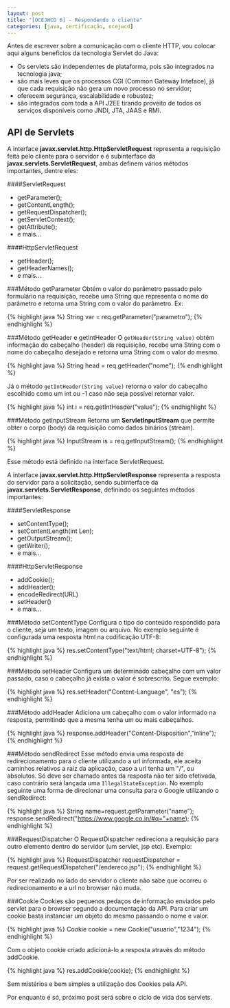```yaml
---
layout: post
title: "[OCEJWCD 6] - Respondendo o cliente"
categories: [java, certificação, ocejwcd]
---
```


Antes de escrever sobre a comunicação com o cliente HTTP, vou colocar aqui alguns benefícios da tecnologia Servlet do Java:

* Os servlets são independentes de plataforma, pois são integrados na tecnologia java;
* são mais leves que os processos CGI (Common Gateway Inteface), já que cada requisição não gera um novo processo no servidor;
* oferecem segurança, escalabilidade e robustez;
* são integrados com toda a API J2EE tirando proveito de todos os serviços disponíveis como JNDI, JTA, JAAS e RMI.

## API de Servlets

A interface **javax.servlet.http.HttpServletRequest** representa a requisição feita pelo cliente para o servidor e é subinterface da **javax.servlets.ServletRequest**, ambas definem vários métodos importantes, dentre eles:

####ServletRequest
* getParameter();
* getContentLength();
* getRequestDispatcher();
* getServletContext();
* getAttribute();
* e mais...

####HttpServletRequest
* getHeader();
* getHeaderNames();
* e mais...

###Método getParameter
Obtém o valor do parâmetro passado pelo formulário na requisição, recebe uma String que representa o nome do parâmetro e retorna uma String com o valor do parâmetro. Ex:

{% highlight java %}
String var = req.getParameter("parametro");
{% endhighlight %}

###Método getHeader e getIntHeader
O ```getHeader(String value)``` obtém informação do cabeçalho (header) da requisição, recebe uma String com o nome do cabeçalho desejado e retorna uma String com o valor do mesmo.

{% highlight java %}
String head = req.getHeader("nome");
{% endhighlight %}

Já o método ```getIntHeader(String value)``` retorna o valor do cabeçalho escolhido como um int ou -1 caso não seja possível retornar valor.

{% highlight java %}
int i = req.getIntHeader("value");
{% endhighlight %}

###Método getInputStream
Retorna um **ServletInputStream** que permite obter o corpo (body) da requisição como dados binários (stream).

{% highlight java %}
InputStream is = req.getInputStream();
{% endhighlight %}

Esse método está definido na interface ServletRequest.

A interface **javax.servlet.http.HttpServletResponse** representa a resposta do servidor para a solicitação, sendo subinterface da **javax.servlets.ServletResponse**, definindo os seguintes métodos importantes:

####ServletResponse
* setContentType();
* setContentLength(int Len);
* getOutputStream();
* getWriter();
* e mais...

####HttpServletResponse

* addCookie();
* addHeader();
* encodeRedirect(URL)
* setHeader()
* e mais...

###Método setContentType
Configura o tipo do conteúdo respondido para o cliente, seja um texto, imagem ou arquivo. No exemplo seguinte é configurada uma resposta html na codificação UTF-8:

{% highlight java %}
res.setContentType("text/html; charset=UTF-8");
{% endhighlight %}

###Método setHeader
Configura um determinado cabeçalho com um valor passado, caso o cabeçalho já exista o valor é sobrescrito. Segue exemplo:

{% highlight java %}
res.setHeader("Content-Language", "es");
{% endhighlight %}

###Método addHeader
Adiciona um cabeçalho com o valor informado na resposta, permitindo que a mesma tenha um ou mais cabeçalhos.

{% highlight java %}
response.addHeader("Content-Disposition","inline");
{% endhighlight %}

###Método sendRedirect
Esse método envia uma resposta de redirecionamento para o cliente utilizando  a url informada, ele aceita caminhos relativos a raiz da aplicação, caso a url tenha um "/", ou absolutos.
Só deve ser chamado antes da resposta não ter sido efetivada, caso contrário será lançada uma ```IllegalStateException```. No exemplo seguinte uma forma de direcionar uma consulta para o Google utilizando o sendRedirect:

{% highlight java %}
String name=request.getParameter("name");
response.sendRedirect("https://www.google.co.in/#q="+name);
{% endhighlight %}

###RequestDispatcher
O RequestDispatcher redireciona a requisição para outro elemento dentro do servidor (um servlet, jsp etc). Exemplo:

{% highlight java %}
RequestDispatcher requestDispatcher = request.getRequestDispatcher("/endereco.jsp");
{% endhighlight %}

Por ser realizado no lado do servidor o cliente não sabe que ocorreu o redirecionamento e a url no browser não muda.

###Cookie
Cookies são pequenos pedaços de informação enviados pelo servlet para o browser segundo a documentação da API. Para criar um cookie basta instanciar um objeto do mesmo passando o nome e valor.

{% highlight java %}
Cookie cookie = new Cookie("usuario","1234");
{% endhighlight %}

Com o objeto cookie criado adicioná-lo a resposta através do método addCookie.

{% highlight java %}
res.addCookie(cookie);
{% endhighlight %}

Sem mistérios e bem simples a utilização dos Cookies pela API.

Por enquanto é só, próximo post será sobre o ciclo de vida dos servlets.
